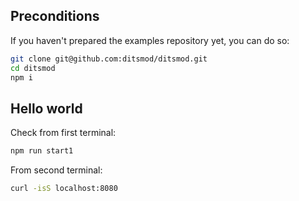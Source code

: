 ## Preconditions

If you haven't prepared the examples repository yet, you can do so:

```bash
git clone git@github.com:ditsmod/ditsmod.git
cd ditsmod
npm i
```

## Hello world

Check from first terminal:

```bash
npm run start1
```

From second terminal:

```bash
curl -isS localhost:8080
```
